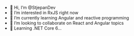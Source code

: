 - 👋 Hi, I’m @StjepanDev
- 👀 I’m interested in RxJS right now
- 🌱 I’m currently learning Angular and reactive programming 
- 💞️ I’m looking to collaborate on React and Angular topics
- &#129512; Learning .NET Core 6...

<!---
StjepanDev/StjepanDev is a ✨ special ✨ repository because its `README.md` (this file) appears on your GitHub profile.
You can click the Preview link to take a look at your changes.
--->
